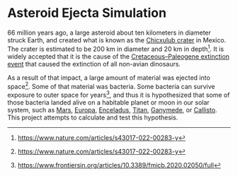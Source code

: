 # Asteroid Ejecta Simulation
66 million years ago, a large asteroid about ten kilometers in diameter struck Earth, and created what is known as the [Chicxulub crater](https://en.wikipedia.org/wiki/Chicxulub_crater) in Mexico.  The crater is estimated to be 200 km in diameter and 20 km in depth[^1].  It is widely accepted that it is the cause of the [Cretaceous–Paleogene extinction event](https://en.wikipedia.org/wiki/Cretaceous%E2%80%93Paleogene_extinction_event) that caused the extinction of all non-avian dinosaurs.

As a result of that impact, a large amount of material was ejected into space[^1].  Some of that material was bacteria.  Some bacteria can survive exposure to outer space for years[^2], and thus it is hypothesized that some of those bacteria landed alive on a habitable planet or moon in our solar system, such as [Mars](https://en.wikipedia.org/wiki/Mars), [Europa](https://en.wikipedia.org/wiki/Europa_(moon)), [Enceladus](https://en.wikipedia.org/wiki/Enceladus), [Titan](https://en.wikipedia.org/wiki/Titan_(moon)), [Ganymede](https://en.wikipedia.org/wiki/Ganymede_(moon)), or [Callisto](https://en.wikipedia.org/wiki/Callisto_(moon)).  This project attempts to calculate and test this hypothesis.

[^1]: https://www.nature.com/articles/s43017-022-00283-y
[^2]: https://www.frontiersin.org/articles/10.3389/fmicb.2020.02050/full
